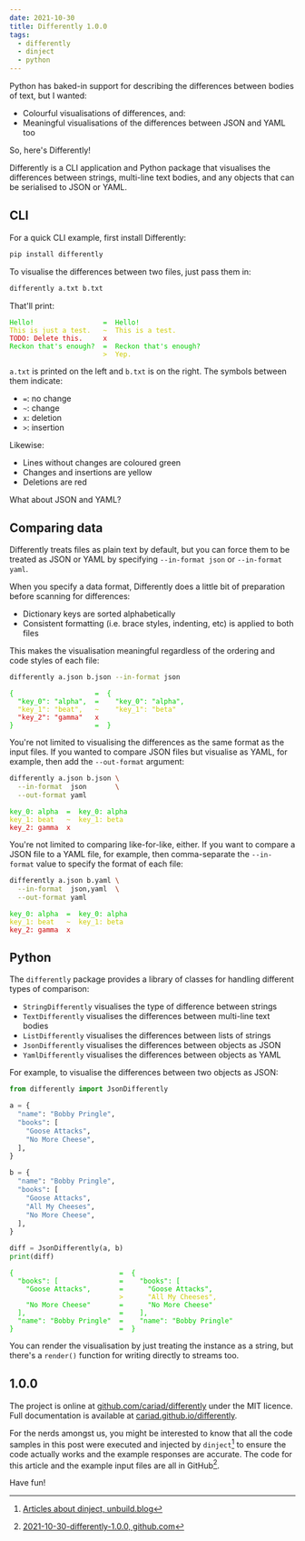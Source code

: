 ```yaml
---
date: 2021-10-30
title: Differently 1.0.0
tags:
  - differently
  - dinject
  - python
---
```


Python has baked-in support for describing the differences between bodies of text, but I wanted:

- Colourful visualisations of differences, and:
- Meaningful visualisations of the differences between JSON and YAML too

So, here's Differently!

<!--more-->

Differently is a CLI application and Python package that visualises the differences between strings, multi-line text bodies, and any objects that can be serialised to JSON or YAML.

## CLI

For a quick CLI example, first install Differently:

```bash
pip install differently
```

To visualise the differences between two files, just pass them in:

```bash
differently a.txt b.txt
```

That'll print:

<!-- markdownlint-disable no-inline-html -->

<!--dinject as=html host=terminal range=start-->

<style type="text/css">.thtml { --green: #0C0; --yellow: #CC0; --red: #C00; } .foreground-green { border-color: var(--green); color: var(--green); } .foreground-yellow { border-color: var(--yellow); color: var(--yellow); } .foreground-red { border-color: var(--red); color: var(--red); }</style><pre class="nohighlight thtml"><code class="thtml-code"><span class="foreground-green">Hello!</span>                 <span class="foreground-green">=</span>  <span class="foreground-green">Hello!</span><br /><span class="foreground-yellow">This is just a test.</span>   <span class="foreground-yellow">~</span>  <span class="foreground-yellow">This is a test.</span><br /><span class="foreground-red">TODO: Delete this.</span>     <span class="foreground-red">x</span><br /><span class="foreground-green">Reckon that's enough?</span>  <span class="foreground-green">=</span>  <span class="foreground-green">Reckon that's enough?</span><br />                       <span class="foreground-yellow">&gt;</span>  <span class="foreground-yellow">Yep.</span><br /></code></pre>

<!--dinject range=end-->

`a.txt` is printed on the left and `b.txt` is on the right. The symbols between them indicate:

- `=`: no change
- `~`: change
- `x`: deletion
- `>`: insertion

Likewise:

- Lines without changes are coloured green
- Changes and insertions are yellow
- Deletions are red

What about JSON and YAML?

## Comparing data

Differently treats files as plain text by default, but you can force them to be treated as JSON or YAML by specifying `--in-format json` or `--in-format yaml`.

When you specify a data format, Differently does a little bit of preparation before scanning for differences:

- Dictionary keys are sorted alphabetically
- Consistent formatting (i.e. brace styles, indenting, etc) is applied to both files

This makes the visualisation meaningful regardless of the ordering and code styles of each file:

```bash
differently a.json b.json --in-format json
```

<!--dinject as=html host=terminal range=start-->

<style type="text/css">.thtml { --green: #0C0; --yellow: #CC0; --red: #C00; } .foreground-green { border-color: var(--green); color: var(--green); } .foreground-yellow { border-color: var(--yellow); color: var(--yellow); } .foreground-red { border-color: var(--red); color: var(--red); }</style><pre class="nohighlight thtml"><code class="thtml-code"><span class="foreground-green">{</span>                    <span class="foreground-green">=</span>  <span class="foreground-green">{</span><br /><span class="foreground-green">  "key_0": "alpha",</span>  <span class="foreground-green">=</span>  <span class="foreground-green">  "key_0": "alpha",</span><br /><span class="foreground-yellow">  "key_1": "beat",</span>   <span class="foreground-yellow">~</span>  <span class="foreground-yellow">  "key_1": "beta"</span><br /><span class="foreground-red">  "key_2": "gamma"</span>   <span class="foreground-red">x</span><br /><span class="foreground-green">}</span>                    <span class="foreground-green">=</span>  <span class="foreground-green">}</span><br /></code></pre>

<!--dinject range=end-->

You're not limited to visualising the differences as the same format as the input files. If you wanted to compare JSON files but visualise as YAML, for example, then add the `--out-format` argument:

```bash
differently a.json b.json \
  --in-format  json       \
  --out-format yaml
```

<!--dinject as=html host=terminal range=start-->

<style type="text/css">.thtml { --green: #0C0; --yellow: #CC0; --red: #C00; } .foreground-green { border-color: var(--green); color: var(--green); } .foreground-yellow { border-color: var(--yellow); color: var(--yellow); } .foreground-red { border-color: var(--red); color: var(--red); }</style><pre class="nohighlight thtml"><code class="thtml-code"><span class="foreground-green">key_0: alpha</span>  <span class="foreground-green">=</span>  <span class="foreground-green">key_0: alpha</span><br /><span class="foreground-yellow">key_1: beat</span>   <span class="foreground-yellow">~</span>  <span class="foreground-yellow">key_1: beta</span><br /><span class="foreground-red">key_2: gamma</span>  <span class="foreground-red">x</span><br /></code></pre>

<!--dinject range=end-->

You're not limited to comparing like-for-like, either. If you want to compare a JSON file to a YAML file, for example, then comma-separate the `--in-format` value to specify the format of each file:

```bash
differently a.json b.yaml \
  --in-format  json,yaml  \
  --out-format yaml
```

<!--dinject as=html host=terminal range=start-->

<style type="text/css">.thtml { --green: #0C0; --yellow: #CC0; --red: #C00; } .foreground-green { border-color: var(--green); color: var(--green); } .foreground-yellow { border-color: var(--yellow); color: var(--yellow); } .foreground-red { border-color: var(--red); color: var(--red); }</style><pre class="nohighlight thtml"><code class="thtml-code"><span class="foreground-green">key_0: alpha</span>  <span class="foreground-green">=</span>  <span class="foreground-green">key_0: alpha</span><br /><span class="foreground-yellow">key_1: beat</span>   <span class="foreground-yellow">~</span>  <span class="foreground-yellow">key_1: beta</span><br /><span class="foreground-red">key_2: gamma</span>  <span class="foreground-red">x</span><br /></code></pre>

<!--dinject range=end-->

## Python

The `differently` package provides a library of classes for handling different types of comparison:

- `StringDifferently` visualises the type of difference between strings
- `TextDifferently` visualises the differences between multi-line text bodies
- `ListDifferently` visualises the differences between lists of strings
- `JsonDifferently` visualises the differences between objects as JSON
- `YamlDifferently` visualises the differences between objects as YAML

For example, to visualise the differences between two objects as JSON:

```python
from differently import JsonDifferently

a = {
  "name": "Bobby Pringle",
  "books": [
    "Goose Attacks",
    "No More Cheese",
  ],
}

b = {
  "name": "Bobby Pringle",
  "books": [
    "Goose Attacks",
    "All My Cheeses",
    "No More Cheese",
  ],
}

diff = JsonDifferently(a, b)
print(diff)
```

<!--dinject as=html host=terminal range=start-->

<style type="text/css">.thtml { --green: #0C0; --yellow: #CC0; } .foreground-green { border-color: var(--green); color: var(--green); } .foreground-yellow { border-color: var(--yellow); color: var(--yellow); }</style><pre class="nohighlight thtml"><code class="thtml-code"><span class="foreground-green">{</span>                          <span class="foreground-green">=</span>  <span class="foreground-green">{</span><br /><span class="foreground-green">  "books": [</span>               <span class="foreground-green">=</span>  <span class="foreground-green">  "books": [</span><br /><span class="foreground-green">    "Goose Attacks",</span>       <span class="foreground-green">=</span>  <span class="foreground-green">    "Goose Attacks",</span><br />                           <span class="foreground-yellow">&gt;</span>  <span class="foreground-yellow">    "All My Cheeses",</span><br /><span class="foreground-green">    "No More Cheese"</span>       <span class="foreground-green">=</span>  <span class="foreground-green">    "No More Cheese"</span><br /><span class="foreground-green">  ],</span>                       <span class="foreground-green">=</span>  <span class="foreground-green">  ],</span><br /><span class="foreground-green">  "name": "Bobby Pringle"</span>  <span class="foreground-green">=</span>  <span class="foreground-green">  "name": "Bobby Pringle"</span><br /><span class="foreground-green">}</span>                          <span class="foreground-green">=</span>  <span class="foreground-green">}</span><br /></code></pre>

<!--dinject range=end-->

You can render the visualisation by just treating the instance as a string, but there's a `render()` function for writing directly to streams too.

## 1.0.0

The project is online at [github.com/cariad/differently](https://github.com/cariad/differently) under the MIT licence. Full documentation is available at [cariad.github.io/differently](https://cariad.github.io/differently/).

For the nerds amongst us, you might be interested to know that all the code samples in this post were executed and injected by `dinject`[^dinject] to ensure the code actually works and the example responses are accurate. The code for this article and the example input files are all in GitHub[^source].

[^dinject]: [Articles about dinject, unbuild.blog](https://unbuild.blog/tags/dinject)
[^source]: [2021-10-30-differently-1.0.0, github.com](https://github.com/cariad/unbuild.blog/blob/main/content/2021-10-30-differently-1.0.0)

Have fun!
